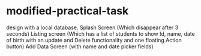 # modified-practical-task
design with a local database. Splash Screen (Which disappear after 3 seconds) Listing screen  (Which has a list of students to show Id, name, date of birth with an update and Delete functionality and one floating Action button) Add Data Screen (with name and date picker fields)
